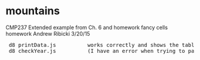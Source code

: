 # mountains
 CMP237 Extended example from Ch. 6 and homework fancy cells homework 
 Andrew Ribicki
 3/20/15 


<pre> d8 printData.js          works correctly and shows the table 
 d8 checkYear.js          (I have an error when trying to parse table, i commented it in for help) I checked stack overflow but  I didnt understand what they meant. This is the one that suppose to print the expired motorcycles. I sent you a more discriptive email)  Im going to give REGEXP Golf a try. </pre> 
 
 
